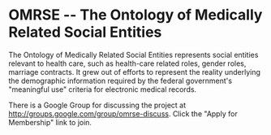 # OMRSE -- The Ontology of Medically Related Social Entities

The Ontology of Medically Related Social Entities represents social entities relevant to health care, such as health-care related roles, gender roles, marriage contracts. It grew out of efforts to represent the reality underlying the demographic information required by the federal government's "meaningful use" criteria for electronic medical records.

There is a Google Group for discussing the project at http://groups.google.com/group/omrse-discuss. Click the "Apply for Membership" link to join. 
